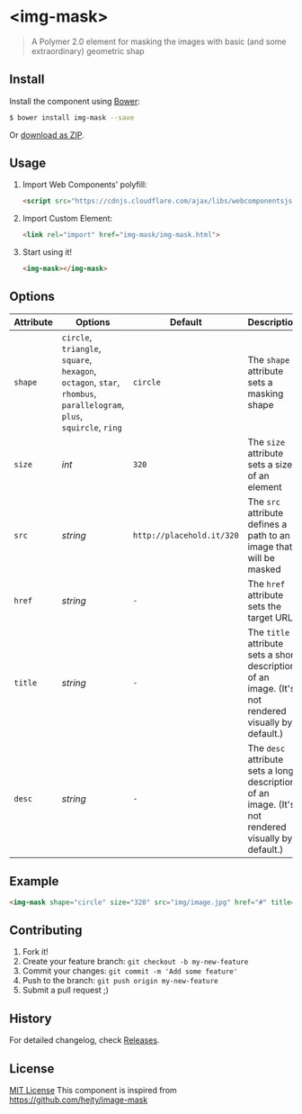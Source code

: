 # &lt;img-mask&gt;

> A Polymer 2.0 element for masking the images with basic (and some extraordinary) geometric shap

## Install

Install the component using [Bower](http://bower.io/):

```sh
$ bower install img-mask --save
```

Or [download as ZIP](https://github.com/Goldenzero/img-mask/archive/master.zip).

## Usage

1. Import Web Components' polyfill:

    ```html
    <script src="https://cdnjs.cloudflare.com/ajax/libs/webcomponentsjs/1.0.10/webcomponents.min.js"></script>
    ```

2. Import Custom Element:

    ```html
    <link rel="import" href="img-mask/img-mask.html">
    ```

3. Start using it!

    ```html
    <img-mask></img-mask>
    ```

## Options

Attribute       | Options                                                                                                       | Default                      | Description
---             | ---                                                                                                           | ---                          | ---
`shape`         | `circle`, `triangle`, `square`, `hexagon`, `octagon`, `star`, `rhombus`, `parallelogram`, `plus`, `squircle`, `ring`  | `circle`                     | The `shape` attribute sets a masking shape
`size`          | *int*                                                                                                         | `320`                        | The `size` attribute sets a size of an element
    `src`           | *string*                                                                                                  | `http://placehold.it/320`    | The `src` attribute defines a path to an image that will be masked
`href`          | *string*                                                                                                      | `-`                          | The `href` attribute sets the target URL
`title`         | *string*                                                                                                      | `-`                          | The `title` attribute sets a short description of an image. (It's not rendered visually by default.)
`desc`          | *string*                                                                                                      | `-`                          | The `desc` attribute sets a long description of an image. (It's not rendered visually by default.)

## Example

```html
<img-mask shape="circle" size="320" src="img/image.jpg" href="#" title="A short description of an image" desc="A long description of an image"></img-mask>
```

## Contributing

1. Fork it!
2. Create your feature branch: `git checkout -b my-new-feature`
3. Commit your changes: `git commit -m 'Add some feature'`
4. Push to the branch: `git push origin my-new-feature`
5. Submit a pull request ;)

## History

For detailed changelog, check [Releases](https://github.com/GoldenZero/img-mask/releases).

## License
[MIT License](http://opensource.org/licenses/MIT)
This component is inspired from https://github.com/hejty/image-mask